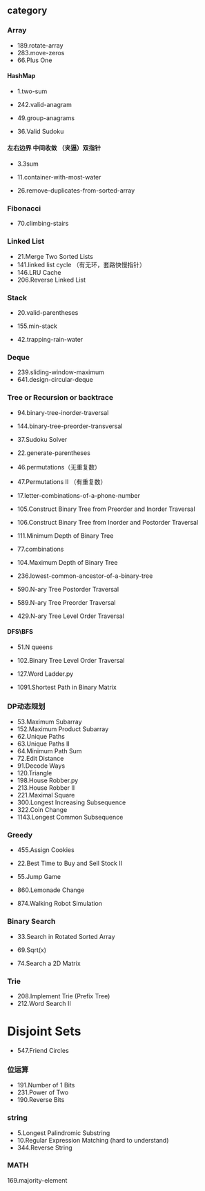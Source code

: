 ## category

### Array

* 189.rotate-array
* 283.move-zeros
* 66.Plus One
#### HashMap

* 1.two-sum

* 242.valid-anagram

* 49.group-anagrams
* 36.Valid Sudoku


#### 左右边界 中间收敛 （夹逼）双指针

* 3.3sum

* 11.container-with-most-water

* 26.remove-duplicates-from-sorted-array


### Fibonacci

* 70.climbing-stairs



### Linked List
* 21.Merge Two Sorted Lists
* 141.linked list cycle （有无环，套路快慢指针）
* 146.LRU Cache
* 206.Reverse Linked List


### Stack

* 20.valid-parentheses

* 155.min-stack

* 42.trapping-rain-water


### Deque

* 239.sliding-window-maximum
* 641.design-circular-deque


### Tree or Recursion or backtrace

* 94.binary-tree-inorder-traversal

* 144.binary-tree-preorder-transversal
* 37.Sudoku Solver
* 22.generate-parentheses
* 46.permutations（无重复数）
* 47.Permutations II （有重复数）
* 17.letter-combinations-of-a-phone-number
* 105.Construct Binary Tree from Preorder and Inorder Traversal
* 106.Construct Binary Tree from Inorder and Postorder Traversal

* 111.Minimum Depth of Binary Tree
* 77.combinations
* 104.Maximum Depth of Binary Tree

* 236.lowest-common-ancestor-of-a-binary-tree
* 590.N-ary Tree Postorder Traversal
* 589.N-ary Tree Preorder Traversal
* 429.N-ary Tree Level Order Traversal

#### DFS\BFS
* 51.N queens
* 102.Binary Tree Level Order Traversal

* 127.Word Ladder.py
* 1091.Shortest Path in Binary Matrix

### DP动态规划
* 53.Maximum Subarray
* 152.Maximum Product Subarray
* 62.Unique Paths
* 63.Unique Paths II
* 64.Minimum Path Sum
* 72.Edit Distance
* 91.Decode Ways
* 120.Triangle
* 198.House Robber.py
* 213.House Robber II
* 221.Maximal Square
* 300.Longest Increasing Subsequence
* 322.Coin Change
* 1143.Longest Common Subsequence

### Greedy

* 455.Assign Cookies

* 22.Best Time to Buy and Sell Stock II

* 55.Jump Game

* 860.Lemonade Change
* 874.Walking Robot Simulation

### Binary Search

* 33.Search in Rotated Sorted Array

* 69.Sqrt(x)

* 74.Search a 2D Matrix

### Trie 
* 208.Implement Trie (Prefix Tree)
* 212.Word Search II

# Disjoint Sets

* 547.Friend Circles

### 位运算
* 191.Number of 1 Bits
* 231.Power of Two
* 190.Reverse Bits

### string
* 5.Longest Palindromic Substring
* 10.Regular Expression Matching (hard to understand)
* 344.Reverse String
### MATH

169.majority-element





  

